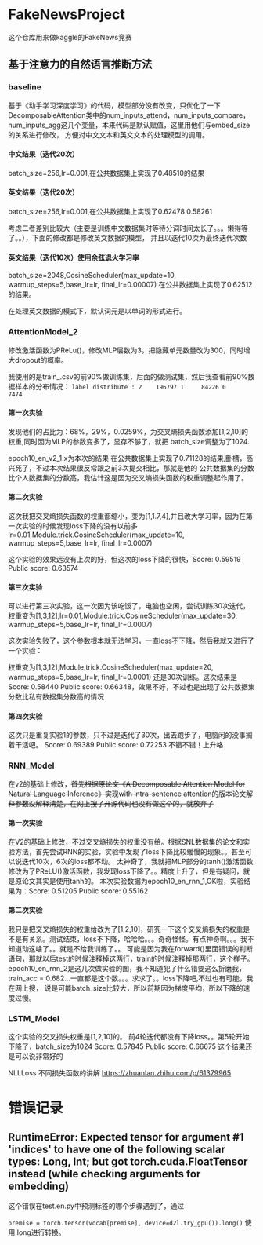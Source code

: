 # FakeNewsProject
这个仓库用来做kaggle的FakeNews竞赛

## 基于注意力的自然语言推断方法
### baseline
基于《动手学习深度学习》的代码，模型部分没有改变，只优化了一下
DecomposableAttention类中的num_inputs_attend，num_inputs_compare，
num_inputs_agg这几个变量，本来代码是默认赋值，这里用他们与embed_size的关系进行修改，
方便对中文文本和英文文本的处理模型的调用。

#### 中文结果（迭代20次）
batch_size=256,lr=0.001,在公共数据集上实现了0.48510的结果

#### 英文结果（迭代20次）
batch_size=256,lr=0.001,在公共数据集上实现了0.62478 0.58261



考虑二者差别比较大（主要是训练中文数据集时等待分词时间太长了。。。懒得等了。。），下面的修改都是修改英文数据的模型，
并且以迭代10次为最终迭代次数

#### 英文结果（迭代10次）使用余弦退火学习率
batch_size=2048,CosineScheduler(max_update=10, warmup_steps=5,base_lr=lr, final_lr=0.00007)
在公共数据集上实现了0.62512的结果。


在处理英文数据的模式下，默认词元是以单词的形式进行。


### AttentionModel_2
修改激活函数为PReLu()，修改MLP层数为3，把隐藏单元数量改为300，同时增大dropout的概率。

我使用的是train_.csv的前90%做训练集，后面的做测试集，然后我查看前90%数据样本的分布情况：
`label distribute :
2    196797
1     84226
0      7474`

#### 第一次实验
发现他们的占比为：68%，29%，0.0259%，为交叉熵损失函数添加[1,2,10]的权重,同时因为MLP的参数变多了，显存不够了，就把
batch_size调整为了1024.

epoch10_en_v2_1.x为本次的结果
在公共数据集上实现了0.71128的结果,卧槽，高兴死了，不过本次结果很反常跟之前3次提交相比，那就是他的
公共数据集的分数比个人数据集的分数高，我估计这是因为交叉熵损失函数的权重调整起作用了。

#### 第二次实验
这次我把交叉熵损失函数的权重都缩小，变为[1,1.7,4],并且改大学习率，因为在第一次实验的时候发现loss下降的没有以前多
lr=0.01,Module.trick.CosineScheduler(max_update=10, warmup_steps=5,base_lr=lr, final_lr=0.0007)

这个实验的效果远没有上次的好，但这次的loss下降的很快，Score: 0.59519 Public score: 0.63574

#### 第三次实验
可以进行第三次实验，这一次因为该吃饭了，电脑也空闲，尝试训练30次迭代，
权重变为[1,3,12],lr=0.01,Module.trick.CosineScheduler(max_update=30, warmup_steps=5,base_lr=lr, final_lr=0.0007)

这次实验失败了，这个参数根本就无法学习，一直loss不下降，然后我就又进行了一个实验：

权重变为[1,3,12],Module.trick.CosineScheduler(max_update=20, warmup_steps=5,base_lr=lr, final_lr=0.0001)
还是30次训练。这次结果是Score: 0.58440 Public score: 0.66348，效果不好，不过也是出现了公共数据集分数比私有数据集分数高的情况

#### 第四次实验
这次只是重复实验1的参数，只不过是迭代了30次，出去跑步了，电脑闲的没事搁着干活吧。
Score: 0.69389
Public score: 0.72253
不错不错！上升咯

### RNN_Model
在v2的基础上修改，~~首先根据原论文《A Decomposable Attention Model for Natural Language Inference》实现with intra-sentence attention的版本论文解释参数没解释清楚，在网上搜了开源代码也没有做这个的，就放弃了~~



#### 第一次实验
在V2的基础上修改，不过交叉熵损失的权重没有给。根据SNL数据集的论文和实验方法，首先尝试RNN的实验，实验中发现了loss下降比较缓慢的现象。。甚至可以说迭代10次，6次的loss都不动。
太神奇了，我就把MLP部分的tanh()激活函数修改为了PReLU()激活函数，我发现loss下降了。。精度上升了，但是有疑问，就是原论文其实是使用tanh的。
本次实验数据为epoch10_en_rnn_1,OK啦，实验结果为：Score: 0.51205 Public score: 0.55162
#### 第二次实验
我只是把交叉熵损失的权重给改为了[1,2,10]，研究一下这个交叉熵损失的权重是不是有关系。测试结束，loss不下降，哈哈哈。。。奇奇怪怪。有点神奇啊。。。我不知道动这啥了。。就是不给我训练了。。
可能是因为我在forward()里面错误的判断语句，那就以后test的时候注释掉这两行，train的时候注释掉那两行，这个样子。
epoch10_en_rnn_2是这几次做实验的图，我不知道犯了什么错要这么折磨我，train_acc = 0.682...一直都是这个数。。。求求了。。loss下降吧,不过也有可能，我在网上搜，
说是可能batch_size比较大，所以前期因为梯度平均，所以下降的速度过慢。

### LSTM_Model
这个实验的交叉损失权重是[1,2,10]的。
前4轮迭代都没有下降loss。。第5轮开始下降了，batch_size为1024
Score: 0.57845 Public score: 0.66675 这个结果还是可以说非常好的

NLLLoss
不同损失函数的讲解
https://zhuanlan.zhihu.com/p/61379965

# 错误记录

## RuntimeError: Expected tensor for argument #1 'indices' to have one of the following scalar types: Long, Int; but got torch.cuda.FloatTensor instead (while checking arguments for embedding)
这个错误在test.en.py中预测标签的哪个步骤遇到了，通过

`premise = torch.tensor(vocab[premise], device=d2l.try_gpu()).long()`
使用.long进行转换。